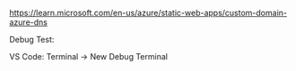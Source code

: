 https://learn.microsoft.com/en-us/azure/static-web-apps/custom-domain-azure-dns


Debug Test:

VS Code: Terminal -> New Debug Terminal